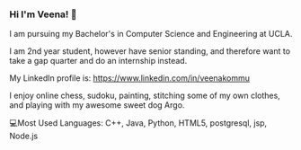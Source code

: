 ### Hi I'm Veena! 👋

I am pursuing my Bachelor's in Computer Science and Engineering at UCLA.  

I am 2nd year student, however have senior standing, and therefore want to take a gap quarter and do an internship instead. 

My LinkedIn profile is: https://www.linkedin.com/in/veenakommu

I enjoy online chess, sudoku, painting, stitching some of my own clothes, and playing with my awesome sweet dog Argo. 

💻Most Used Languages: C++, Java, Python, HTML5, postgresql, jsp, Node.js

<!--
**vkommu1/vkommu1** is a ✨ _special_ ✨ repository because its `README.md` (this file) appears on your GitHub profile.

Here are some ideas to get you started:

- 🔭 I’m currently working on ...
- 🌱 I’m currently learning ...
- 👯 I’m looking to collaborate on ...
- 🤔 I’m looking for help with ...
- 💬 Ask me about ...
- 📫 How to reach me: ...
- 😄 Pronouns: ...
- ⚡ Fun fact: ...
-->


